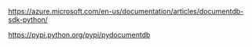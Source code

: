


https://azure.microsoft.com/en-us/documentation/articles/documentdb-sdk-python/ 

https://pypi.python.org/pypi/pydocumentdb


